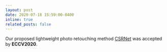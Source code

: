 ```yaml
---
layout: post
date: 2020-07-18 15:59:00-0400
inline: true
related_posts: false
---
```


Our proposed lightweight photo retouching method [CSRNet](https://link.springer.com/chapter/10.1007/978-3-030-58601-0_40) was accepted by **ECCV2020**.
